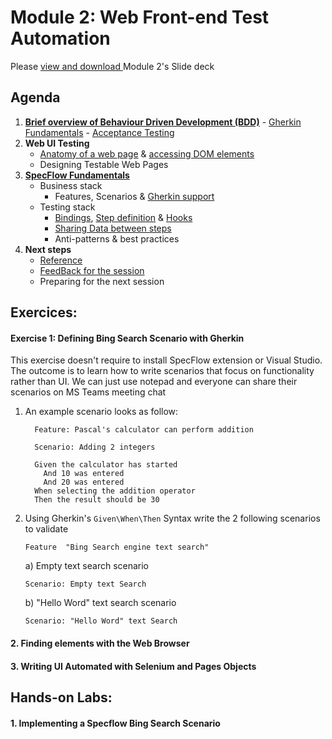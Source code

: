 # Module 2: Web Front-end Test Automation

Please [view and download ](https://github.com/Gwayaboy/Module2-UIAutomationTesting/blob/master/Content/AutomationTesting-Module2-18th.pdf) Module 2's Slide deck

## Agenda

 1.  **[Brief overview of Behaviour Driven Development (BDD)](https://cucumber.io/docs/bdd/)**
    - [Gherkin Fundamentals](https://cucumber.io/docs/gherkin/reference/)
    - [Acceptance Testing](https://www.google.com/url?sa=t&rct=j&q=&esrc=s&source=web&cd=&cad=rja&uact=8&ved=2ahUKEwjA2K28lIfqAhWIiVwKHUXsDBsQFjARegQIAhAB&url=https%3A%2F%2Fwww.agilealliance.org%2Fglossary%2Facceptance%2F&usg=AOvVaw13fcTzx2cJZV5vviaQwrM-)
 2. **Web UI Testing**
    - [Anatomy of a web page](https://developer.mozilla.org/en-US/docs/Learn/HTML/Introduction_to_HTML/Document_and_website_structure) & [accessing DOM elements](https://www.protechtraining.com/content/selenium_tutorial-locators)
    - Designing Testable Web Pages
 3. **[SpecFlow Fundamentals](https://specflow.org/documentation/About-SpecFlow/)**
    - Business stack
      - Features, Scenarios & [Gherkin support](https://specflow.org/documentation/Using-Gherkin-Language-in-SpecFlow/)
    - Testing stack
      - [Bindings](https://specflow.org/documentation/Bindings/), [Step definition](https://specflow.org/documentation/Step-Definitions/) & [Hooks](https://specflow.org/documentation/Hooks/)
      - [Sharing Data between steps](https://specflow.org/documentation/Sharing-Data-between-Bindings/)
      - Anti-patterns & best practices
4. **Next steps**
    - [Reference](https://github.com/Gwayaboy/Module2-UIAutomationTesting/blob/master/Content/references.md) 
    - [FeedBack for the session](https://forms.office.com/Pages/ResponsePage.aspx?id=v4j5cvGGr0GRqy180BHbRzkcgooWh0tLpfJnJxlZV4xUNVVDWEU0NzJDRjlMMkJIOUVJRlVGMUowVi4u)
    - Preparing for the next session

## Exercices:

#### Exercise 1:  Defining Bing Search Scenario with Gherkin

This exercise doesn't require to install SpecFlow extension or Visual Studio. The outcome is to learn how to write scenarios that focus on functionality rather than UI.
We can just use notepad and everyone can share their scenarios on MS Teams meeting chat
1. An example scenario looks as follow:
    ```Gherkin
      Feature: Pascal's calculator can perform addition

      Scenario: Adding 2 integers 

      Given the calculator has started
        And 10 was entered 
        And 20 was entered
      When selecting the addition operator
      Then the result should be 30 
      ```
2. Using Gherkin's ``` Given\When\Then ``` Syntax write the 2 following scenarios to validate 
    ```Gherkin
    Feature  "Bing Search engine text search"
    ```
    a) Empty text search scenario
      ```Gherkin
      Scenario: Empty text Search
      ``` 
    b) "Hello Word" text search scenario
      ```Gherkin
      Scenario: "Hello Word" text Search
      ```



#### 2. Finding elements with the Web Browser

  #### 3. Writing UI Automated with Selenium and Pages Objects

## Hands-on Labs:


  #### 1. Implementing a Specflow Bing Search Scenario



